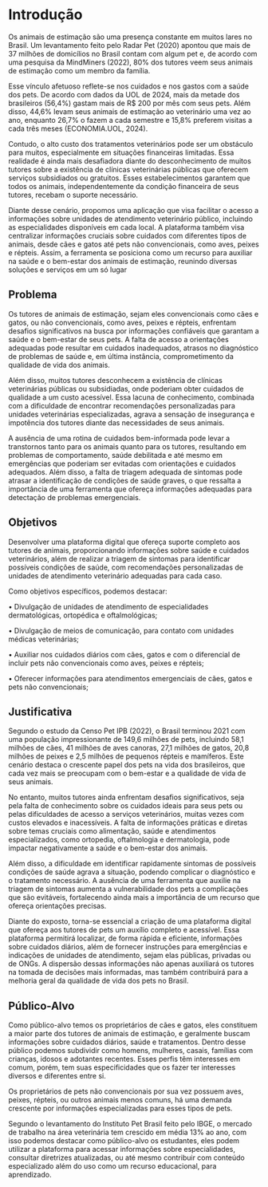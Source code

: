# Introdução

Os animais de estimação são uma presença constante em muitos lares no Brasil. Um levantamento feito pelo Radar Pet (2020) apontou que mais de 37 milhões de domicílios no Brasil contam com algum pet e, de acordo com uma pesquisa da MindMiners (2022), 80% dos tutores veem seus animais de estimação como um membro da família. 

Esse vínculo afetuoso reflete-se nos cuidados e nos gastos com a saúde dos pets. De acordo com dados da UOL de 2024, mais da metade dos brasileiros (56,4%) gastam mais de R$ 200 por mês com seus pets. Além disso, 44,6% levam seus animais de estimação ao veterinário uma vez ao ano, enquanto 26,7% o fazem a cada semestre e 15,8% preferem visitas a cada três meses (ECONOMIA.UOL, 2024).  

 Contudo, o alto custo dos tratamentos veterinários pode ser um obstáculo para muitos, especialmente em situações financeiras limitadas. Essa realidade é ainda mais desafiadora diante do desconhecimento de muitos tutores sobre a existência de clínicas veterinárias públicas que oferecem serviços subsidiados ou gratuitos. Esses estabelecimentos garantem que todos os animais, independentemente da condição financeira de seus tutores, recebam o suporte necessário. 

Diante desse cenário, propomos uma aplicação que visa facilitar o acesso a informações sobre unidades de atendimento veterinário público, incluindo as especialidades disponíveis em cada local. A plataforma também visa centralizar informações cruciais sobre cuidados com diferentes tipos de animais, desde cães e gatos até pets não convencionais, como aves, peixes e répteis. Assim, a ferramenta se posiciona como um recurso para auxiliar na saúde e o bem-estar dos animais de estimação, reunindo diversas soluções e serviços em um só lugar

## Problema
Os tutores de animais de estimação, sejam eles convencionais como cães e gatos, ou não convencionais, como aves, peixes e répteis, enfrentam desafios significativos na busca por informações confiáveis que garantam a saúde e o bem-estar de seus pets. A falta de acesso a orientações adequadas pode resultar em cuidados inadequados, atrasos no diagnóstico de problemas de saúde e, em última instância, comprometimento da qualidade de vida dos animais. 

Além disso, muitos tutores desconhecem a existência de clínicas veterinárias públicas ou subsidiadas, onde poderiam obter cuidados de qualidade a um custo acessível. Essa lacuna de conhecimento, combinada com a dificuldade de encontrar recomendações personalizadas para unidades veterinárias especializadas, agrava a sensação de insegurança e impotência dos tutores diante das necessidades de seus animais. 

A ausência de uma rotina de cuidados bem-informada pode levar a transtornos tanto para os animais quanto para os tutores, resultando em problemas de comportamento, saúde debilitada e até mesmo em emergências que poderiam ser evitadas com orientações e cuidados adequados. Além disso, a falta de triagem adequada de sintomas pode atrasar a identificação de condições de saúde graves, o que ressalta a importância de uma ferramenta que ofereça informações adequadas para detectação de problemas emergenciais. 

## Objetivos

Desenvolver uma plataforma digital que ofereça suporte completo aos tutores de animais, proporcionando informações sobre saúde e cuidados veterinários, além de realizar a triagem de sintomas para identificar possíveis condições de saúde, com recomendações personalizadas de unidades de atendimento veterinário adequadas para cada caso. 

Como objetivos específicos, podemos destacar: 

 • Divulgação de unidades de atendimento de especialidades dermatológicas, ortopédica e oftalmológicas;  

 • Divulgação de meios de comunicação, para contato com unidades médicas veterinárias; 

 • Auxiliar nos cuidados diários com cães, gatos e com o diferencial de incluir pets não convencionais como aves, peixes e répteis; 

 • Oferecer informações para atendimentos emergenciais de cães, gatos e pets não convencionais; 

## Justificativa

Segundo o estudo da Censo Pet IPB (2022), o Brasil terminou 2021 com uma população impressionante de 149,6 milhões de pets, incluindo 58,1 milhões de cães, 41 milhões de aves canoras, 27,1 milhões de gatos, 20,8 milhões de peixes e 2,5 milhões de pequenos répteis e mamíferos. Este cenário destaca o crescente papel dos pets na vida dos brasileiros, que cada vez mais se preocupam com o bem-estar e a qualidade de vida de seus animais.   

No entanto, muitos tutores ainda enfrentam desafios significativos, seja pela falta de conhecimento sobre os cuidados ideais para seus pets ou pelas dificuldades de acesso a serviços veterinários, muitas vezes com custos elevados e inacessíveis. A falta de informações práticas e diretas sobre temas cruciais como alimentação, saúde e atendimentos especializados, como ortopedia, oftalmologia e dermatologia, pode impactar negativamente a saúde e o bem-estar dos animais. 

Além disso, a dificuldade em identificar rapidamente sintomas de possíveis condições de saúde agrava a situação, podendo complicar o diagnóstico e o tratamento necessário. A ausência de uma ferramenta que auxilie na triagem de sintomas aumenta a vulnerabilidade dos pets a complicações que são evitáveis, fortalecendo ainda mais a importância de um recurso que ofereça orientações precisas. 

Diante do exposto, torna-se essencial a criação de uma plataforma digital que ofereça aos tutores de pets um auxílio completo e acessível. Essa plataforma permitirá localizar, de forma rápida e eficiente, informações sobre cuidados diários, além de fornecer instruções para emergências e indicações de unidades de atendimento, sejam elas públicas, privadas ou de ONGs. A dispersão dessas informações não apenas auxiliará os tutores na tomada de decisões mais informadas, mas também contribuirá para a melhoria geral da qualidade de vida dos pets no Brasil. 

## Público-Alvo

Como público-alvo temos os proprietários de cães e gatos, eles constituem a maior parte dos tutores de animais de estimação, e geralmente buscam informações sobre cuidados diários, saúde e tratamentos. Dentro desse público podemos subdividir como homens, mulheres, casais, famílias com crianças, idosos e adotantes recentes. Esses perfis têm interesses em comum, porém, tem suas especificidades que os fazer ter interesses diversos e diferentes entre si.  

Os proprietários de pets não convencionais por sua vez possuem aves, peixes, répteis, ou outros animais menos comuns, há uma demanda crescente por informações especializadas para esses tipos de pets. 

Segundo o levantamento do Instituto Pet Brasil feito pelo IBGE, o mercado de trabalho na área veterinária tem crescido em média 13% ao ano, com isso podemos destacar como público-alvo os estudantes, eles podem utilizar a plataforma para acessar informações sobre especialidades, consultar diretrizes atualizadas, ou até mesmo contribuir com conteúdo especializado além do uso como um recurso educacional, para aprendizado. 
